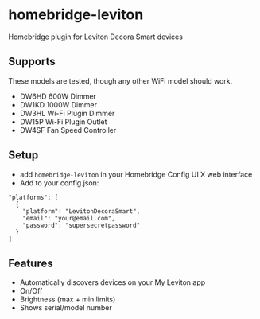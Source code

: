 # homebridge-leviton
Homebridge plugin for Leviton Decora Smart devices

## Supports
These models are tested, though any other WiFi model should work.
- DW6HD 600W Dimmer
- DW1KD 1000W Dimmer
- DW3HL Wi-Fi Plugin Dimmer 
- DW15P Wi-Fi Plugin Outlet
- DW4SF Fan Speed Controller

## Setup
- add `homebridge-leviton` in your Homebridge Config UI X web interface
- Add to your config.json: 
```
"platforms": [
  {
    "platform": "LevitonDecoraSmart",
    "email": "your@email.com",
    "password": "supersecretpassword"
  }
]
```

## Features
- Automatically discovers devices on your My Leviton app
- On/Off
- Brightness (max + min limits)
- Shows serial/model number
